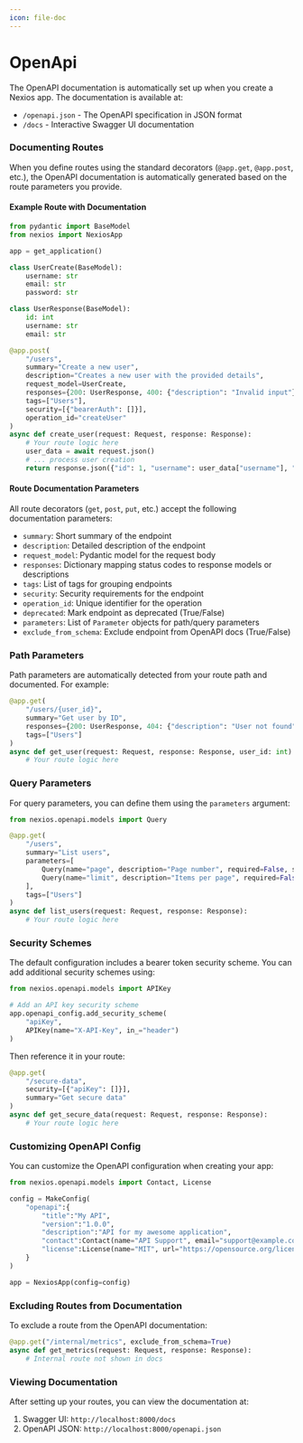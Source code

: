 ```yaml
---
icon: file-doc
---
```


# OpenApi

The OpenAPI documentation is automatically set up when you create a Nexios app. The documentation is available at:

* `/openapi.json` - The OpenAPI specification in JSON format
* `/docs` - Interactive Swagger UI documentation

### Documenting Routes

When you define routes using the standard decorators (`@app.get`, `@app.post`, etc.), the OpenAPI documentation is automatically generated based on the route parameters you provide.

#### Example Route with Documentation

```python
from pydantic import BaseModel
from nexios import NexiosApp

app = get_application()

class UserCreate(BaseModel):
    username: str
    email: str
    password: str

class UserResponse(BaseModel):
    id: int
    username: str
    email: str

@app.post(
    "/users",
    summary="Create a new user",
    description="Creates a new user with the provided details",
    request_model=UserCreate,
    responses={200: UserResponse, 400: {"description": "Invalid input"}},
    tags=["Users"],
    security=[{"bearerAuth": []}],
    operation_id="createUser"
)
async def create_user(request: Request, response: Response):
    # Your route logic here
    user_data = await request.json()
    # ... process user creation
    return response.json({"id": 1, "username": user_data["username"], "email": user_data["email"]})
```

#### Route Documentation Parameters

All route decorators (`get`, `post`, `put`, etc.) accept the following documentation parameters:

* `summary`: Short summary of the endpoint
* `description`: Detailed description of the endpoint
* `request_model`: Pydantic model for the request body
* `responses`: Dictionary mapping status codes to response models or descriptions
* `tags`: List of tags for grouping endpoints
* `security`: Security requirements for the endpoint
* `operation_id`: Unique identifier for the operation
* `deprecated`: Mark endpoint as deprecated (True/False)
* `parameters`: List of `Parameter` objects for path/query parameters
* `exclude_from_schema`: Exclude endpoint from OpenAPI docs (True/False)

### Path Parameters

Path parameters are automatically detected from your route path and documented. For example:

```python
@app.get(
    "/users/{user_id}",
    summary="Get user by ID",
    responses={200: UserResponse, 404: {"description": "User not found"}},
    tags=["Users"]
)
async def get_user(request: Request, response: Response, user_id: int):
    # Your route logic here
```

### Query Parameters

For query parameters, you can define them using the `parameters` argument:

```python
from nexios.openapi.models import Query

@app.get(
    "/users",
    summary="List users",
    parameters=[
        Query(name="page", description="Page number", required=False, schema=Schema(type="integer")),
        Query(name="limit", description="Items per page", required=False, schema=Schema(type="integer"))
    ],
    tags=["Users"]
)
async def list_users(request: Request, response: Response):
    # Your route logic here
```

### Security Schemes

The default configuration includes a bearer token security scheme. You can add additional security schemes using:

```python
from nexios.openapi.models import APIKey

# Add an API key security scheme
app.openapi_config.add_security_scheme(
    "apiKey",
    APIKey(name="X-API-Key", in_="header")
)
```

Then reference it in your route:

```python
@app.get(
    "/secure-data",
    security=[{"apiKey": []}],
    summary="Get secure data"
)
async def get_secure_data(request: Request, response: Response):
    # Your route logic here
```

### Customizing OpenAPI Config

You can customize the OpenAPI configuration when creating your app:

```python
from nexios.openapi.models import Contact, License

config = MakeConfig(
    "openapi":{
        "title":"My API",
        "version":"1.0.0",
        "description":"API for my awesome application",
        "contact":Contact(name="API Support", email="support@example.com"),
        "license":License(name="MIT", url="https://opensource.org/licenses/MIT")
    }
)

app = NexiosApp(config=config)
```

### Excluding Routes from Documentation

To exclude a route from the OpenAPI documentation:

```python
@app.get("/internal/metrics", exclude_from_schema=True)
async def get_metrics(request: Request, response: Response):
    # Internal route not shown in docs
```

### Viewing Documentation

After setting up your routes, you can view the documentation at:

1. Swagger UI: `http://localhost:8000/docs`
2. OpenAPI JSON: `http://localhost:8000/openapi.json`
